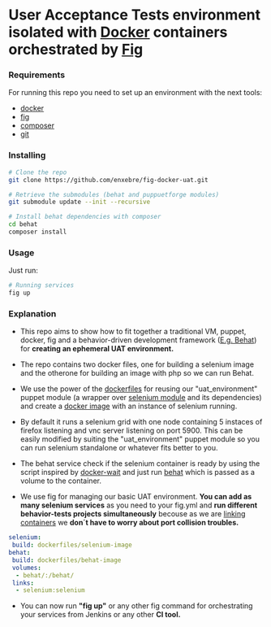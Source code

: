 User Acceptance Tests environment isolated with [Docker](https://www.docker.com/) containers orchestrated by [Fig](http://www.fig.sh/)
==================================================================================================================

### Requirements

For running this repo you need to set up an environment with the next tools:

* [docker](https://docs.docker.com/installation/)
* [fig](http://www.fig.sh/install.html)
* [composer](https://getcomposer.org/doc/00-intro.md#installation-nix)
* [git](http://git-scm.com/book/en/Getting-Started-Installing-Git)

### Installing

```bash
# Clone the repo
git clone https://github.com/enxebre/fig-docker-uat.git
```

```bash
# Retrieve the submodules (behat and puppuetforge modules)
git submodule update --init --recursive
```

```bash
# Install behat dependencies with composer
cd behat
composer install
```

### Usage

Just run:
```bash
# Running services
fig up
```

### Explanation

* This repo aims to show how to fit together a traditional VM, puppet, docker, fig and a behavior-driven development framework ([E.g. Behat](http://docs.behat.org/en/v2.5/)) for **creating an ephemeral UAT environment.**

* The repo contains two docker files, one for building a selenium image and the otherone for building an image with php so we can run Behat.

* We use the power of the [dockerfiles](http://docs.docker.com/reference/builder/) for reusing our "uat_environment" puppet module (a wrapper over [selenium module](https://forge.puppetlabs.com/jhoblitt/selenium) and its dependencies) and create a [docker image](https://registry.hub.docker.com/u/enxebre/selenium-grid-firefox/) with an instance of selenium running.

* By default it runs a selenium grid with one node containing 5 instaces of firefox listening and vnc server listening on port 5900. This can be easily modified by suiting the "uat_environment" puppet module so you can run selenium standalone or whatever fits better to you.

* The behat service check if the selenium container is ready by using the script inspired by [docker-wait](https://github.com/aanand/docker-wait) and just run [behat](https://github.com/enxebre/MinkExtension-example) which is passed as a volume to the container.

* We use fig for managing our basic UAT environment.
**You can add as many selenium services** as you need to your fig.yml and **run different behavior-tests projects simultaneously** becouse as we are [linking containers](http://docs.docker.com/userguide/dockerlinks/) we **don´t have to worry about port collision troubles.**
```yml
selenium:
 build: dockerfiles/selenium-image
behat:
 build: dockerfiles/behat-image
 volumes:
  - behat/:/behat/
 links:
  - selenium:selenium
```

* You can now run **"fig up"** or any other fig command for orchestrating your services from Jenkins or any other **CI tool.**
